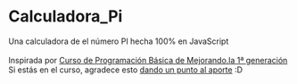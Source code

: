 Calculadora_Pi
==============

Una calculadora de el número PI hecha 100% en JavaScript <br /><br />
Inspirada por [Curso de Programación Básica de Mejorando.la 1ª generación](http://mejorando.la/programacion)<br />
Si estás en el curso, agradece esto [dando un punto al aporte](https://cursos.mejorando.la/cursos/programacion-basica/aporte/5fb3033d-95cb-41b9-83fe-9b79dd57da6a/) :D
